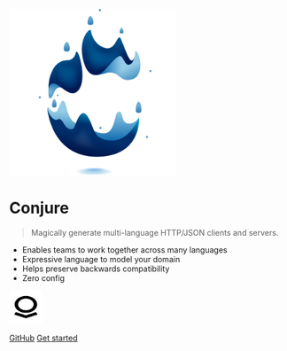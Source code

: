 <img src="docs/media/conjure.svg" alt="Conjure logo" height="300" width="300">

<h1>Conjure</h1>

> Magically generate multi-language HTTP/JSON clients and servers.

- Enables teams to work together across many languages
- Expressive language to model your domain
- Helps preserve backwards compatibility
- Zero config

<a href="https://www.palantir.com/careers/"><img src="docs/media/palantir-logo.svg" alt="Palantir logo" height="60" width="60" id="palantir-logo"></a>

[GitHub](https://github.com/palantir/conjure/)
[Get started](#conjure)
